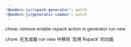```yaml
---
'@modern-js/rspack-generator': patch
'@modern-js/generator-common': patch
---
```


chore: remove enable-rspack action in generator run new

chore: 在生成器 run new 中移除 ‘启用 Rspack’ 的功能

